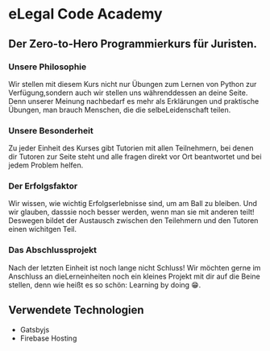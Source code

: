 # eLegal Code Academy

## Der Zero-to-Hero Programmierkurs für Juristen.

### Unsere Philosophie
Wir stellen mit diesem Kurs nicht nur Übungen zum Lernen von Python zur Verfügung,sondern auch wir stellen uns währenddessen an deine Seite. Denn unserer Meinung nachbedarf es mehr als Erklärungen und praktische Übungen, man brauch Menschen, die die selbeLeidenschaft teilen.

### Unsere Besonderheit
Zu jeder Einheit des Kurses gibt Tutorien mit allen Teilnehmern, bei denen dir Tutoren zur Seite steht und alle fragen direkt vor Ort beantwortet und bei jedem Problem helfen.

### Der Erfolgsfaktor
Wir wissen, wie wichtig Erfolgserlebnisse sind, um am Ball zu bleiben. Und wir glauben, dasssie noch besser werden, wenn man sie mit anderen teilt! Deswegen bildet der Austausch zwischen den Teilehmern und den Tutoren einen wichitgen Teil.

### Das Abschlussprojekt
Nach der letzten Einheit ist noch lange nicht Schluss! Wir möchten gerne im Anschluss an dieLerneinheiten noch ein kleines Projekt mit dir auf die Beine stellen, denn wie heißt es so schön: Learning by doing 😁.

## Verwendete Technologien
- Gatsbyjs
- Firebase Hosting
